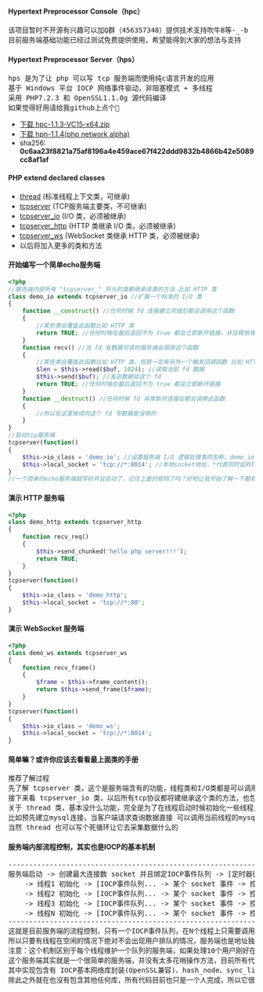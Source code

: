 #### Hypertext Preprocessor Console（hpc）
<pre>
该项目暂时不开源有兴趣可以加Q群（456357348）提供技术支持吹牛B等-_-b
目前服务端基础功能已经过测试免费提供使用，希望能得到大家的想法与支持
</pre>
#### Hypertext Preprocessor Server（hps）
<pre>
hps 是为了让 php 可以写 tcp 服务端而使用纯c语言开发的应用
基于 Windows 平台 IOCP 网络事件驱动，非阻塞模式 + 多线程
采用 PHP7.2.3 和 OpenSSL1.1.0g 源代码编译
如果觉得好用请给我github上点个🌟
</pre>
- [下载 hpc-1.1.3-VC15-x64.zip](https://github.com/codedk47/hpc/raw/master/hpc-1.1.3-VC15-x64.zip) 
- [下载 hpn-1.1.4(php network alpha)](https://github.com/codedk47/hpc/raw/master/hpn-1.1.4.zip) 
- sha256: **0c6aa23f8821a75af8196a4e459ace67f422ddd9832b4866b42e5089cc8af1af**
#### PHP extend declared classes
- [thread](thread.md) (标准线程上下文类，可继承)
- [tcpserver](tcpserver.md) (TCP服务端主要类，不可继承)
- [tcpserver_io](tcpserver_io.md) (I/O 类，必须被继承)
- [tcpserver_http](tcpserver_http.md) (HTTP 类继承 I/O 类，必须被继承)
- [tcpserver_ws](tcpserver_ws.md) (WebSocket 类继承 HTTP 类，必须被继承)
- 以后将加入更多的类和方法
#### 开始编写一个简单echo服务端
```php
<?php
//服务端内部所有 "tcpserver_" 开头的类都继承该类的方法 比如 HTTP 类
class demo_io extends tcpserver_io //扩展一个标准的 I/O 类
{
	function __construct() //任何时候 fd 连接建立完成后都会调用这个函数
	{
		//某些类会覆盖此函数比如 HTTP 类
		return TRUE; //任何时候在最后返回不为 true 都会立即断开链接，并且释放有关这个 fd 一切使用的上下文
	}
	function recv() //当 fd 有数据可读时服务端会调用这个函数
	{
		//某些类会覆盖此函数比如 HTTP 类，但是一定有另外一个触发回调函数 比如 HTTP 类触发函数是 recv_req
		$len = $this->read($buf, 1024); //读取当前 fd 数据
		$this->send($buf); //发送数据给这个 fd
		return TRUE; //任何时候在最后返回不为 true 都会立即断开链接
	}
	function __destruct() //任何时候 fd 异常断开连接后都会调用此函数
	{
		//所以在这里继续向这个 fd 写数据是没用的
	}
}
//启动tcp服务端
tcpserver(function()
{
	$this->io_class = 'demo_io'; //设置服务端 I/O 逻辑处理类的名称，demo_io 就是上面写好的的类
	$this->local_socket = 'tcp://*:8014'; //本地socket地址，*代表同时监听IPv6和IPv4地址，0.0.0.0 或[::]
}
//一个简单的echo服务端就写好并且启动了，记住上面的规则了吗？好吧让我开始了解一下都有什么类和方法吧！
```
#### 演示 HTTP 服务端
```php
<?php
class demo_http extends tcpserver_http
{
 	function recv_req()
	{
		$this->send_chunked('hello php server!!!');
		return TRUE;
	}
}
tcpserver(function()
{
	$this->io_class = 'demo_http';
	$this->local_socket = 'tcp://*:80';
}
```
#### 演示 WebSocket 服务端
```php
<?php
class demo_ws extends tcpserver_ws
{
	function recv_frame()
	{
		$frame = $this->frame_content();
		return $this->send_frame($frame);
	}
}
tcpserver(function()
{
	$this->io_class = 'demo_ws';
	$this->local_socket = 'tcp://*:8014';
}
```
#### 简单嘛？或许你应该去看看最上面类的手册
<pre>
推荐了解过程
先了解 tcpserver 类，这个是服务端含有的功能，线程类和I/O类都是可以调用主类方法的
接下来看 tcpserver_io 类，以后所有tcp协议都将建继承这个类的方法，也包括用户想写自己协议逻辑也必须继承这个类
关于 thread 类，基本没什么功能，完全是为了在线程启动时候初始化一些线程上下文
比如预先建立mysql连接，当客户端请求查询数据直接 可以调用当前线程的mysql查询，减少socket建立与mysql握手过程
当然 thread 也可以写个死循环让它去采集数据什么的
</pre>
#### 服务端内部流程控制，其实也是IOCP的基本机制
<pre>
----------------------------------------------------------------------------------------------------
服务端启动 -> 创建最大连接数 socket 并且绑定IOCP事件队列 -> [定时器循环... -> 唤醒某个任务线程 -> 定时器循环...]
	-> 线程1 初始化 -> [IOCP事件队列... -> 某个 socket 事件 -> 控制处理 -> PHP... -> IOCP事件队列...]
	-> 线程2 初始化 -> [IOCP事件队列... -> 某个 socket 事件 -> 控制处理 -> PHP... -> IOCP事件队列...]
	-> 线程3 初始化 -> [IOCP事件队列... -> 某个 socket 事件 -> 控制处理 -> PHP... -> IOCP事件队列...]
	-> 线程N 初始化 -> [IOCP事件队列... -> 某个 socket 事件 -> 控制处理 -> PHP... -> IOCP事件队列...]
----------------------------------------------------------------------------------------------------
这就是目前服务端的流程控制，只有一个IOCP事件队列，在N个线程上只需要调用队列完成状态就解决问题了，IOCP真是天生自带各种光环
所以只要有线程在空闲的情况下绝对不会出现用户排队的情况，服务端也是地址独占模式，不是地址重用这样也会增加一定安全性
注意：这个机制区别于每个线程维护一个队列的服务端，如果处理10个用户刚好在同一个负责线程就不能有效解决效排队处理问题
这个服务端其实就是一个很简单的服务端，并没有太多花哨操作方法，目前所有代码加起来可能只有4千行左右
其中实现包含有 IOCP基本网络库封装(OpenSSL兼容)、hash_node、sync_list、嵌入zend、扩展5个PHP操作类
除此之外就在也没有包含其他任何库，所有代码目前也只是一个人完成，所以它很精简，也只能运行在 Windows 平台上
</pre>
